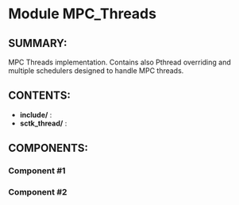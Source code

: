 Module MPC_Threads
======================

SUMMARY:
--------
MPC Threads implementation. Contains also Pthread overriding and multiple
schedulers designed to handle MPC threads.

CONTENTS:
---------
* **include/** :
* **sctk_thread/** :
    

COMPONENTS:
-----------

### Component #1
### Component #2

